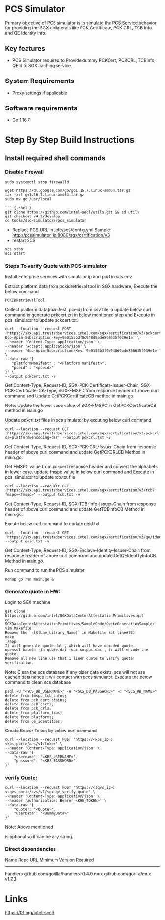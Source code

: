# PCS Simulator

Primary objective of PCS simulator is to simulate the PCS Service behavior for providing the SGX collaterals like PCK Certificate, PCK CRL, TCB Info and QE Identity info.

## Key features

- PCS Simulator required to Provide dummy PCKCert, PCKCRL, TCBInfo, QEId to SGX caching service.

## System Requirements

- Proxy settings if applicable

## Software requirements

- Go 1.16.7

# Step By Step Build Instructions

## Install required shell commands

### Disable Firewall

```{.shell}
sudo systemctl stop firewalld
```

````{.shell}
wget https://dl.google.com/go/go1.16.7.linux-amd64.tar.gz
tar -xzf go1.16.7.linux-amd64.tar.gz
sudo mv go /usr/local

``` {.shell}
git clone https://github.com/intel-secl/utils.git && cd utils
git checkout v4.2/develop
cd tools/skc-simulators/pcs_simulator
````

- Replace PCS URL in /etc/scs/config.yml Sample: <http://pcssimulator_ip:8080/sgx/certification/v3>
- restart SCS

```{.shell}
scs stop
scs start
```

### Steps To verify Quote with PCS-simulator

Install Enterprise services with simulator ip and port in scs.env

Extract platform data from pckidretrieval tool in SGX hardware, Execute the below command

```{.shell}
PCKIDRetrievalTool
```

Collect platform data(manifest, pceid) from csv file to update below curl command to generate pckcert.txt in below mentioned step and Execute in pcs_simulator to update pckcert.txt.

```{.shell}
curl --location --request POST 'https://sbx.api.trustedservices.intel.com/sgx/certification/v3/pckcerts?Ocp-Apim-Subscription-Key=9e0153b3f0c948d9ade866635f039e1e' \
--header 'Content-Type: application/json' \
--header 'Accept: application/json' \
--header 'Ocp-Apim-Subscription-Key: 9e0153b3f0c948d9ade866635f039e1e' \
--data-raw '{
   "platformManifest" : "<Platform manifest>",
   "pceid" : "<pceid>"
}' \
--output pckcert.txt -v
```

Get Content-Type, Request-ID, SGX-PCK-Certificate-Issuer-Chain, SGX-PCK-Certificate-CA-Type, SGX-FMSPC from response header of above curl command and Update GetPCKCertificateCB method in main.go

Note: Update the lower case value of SGX-FMSPC in GetPCKCertificateCB method in main.go

Update pckcrl.txt files in pcs simulator by excuting below curl command

```{.shell}
curl --location --request GET 'https://sbx.api.trustedservices.intel.com/sgx/certification/v3/pckcrl?ca=platform&encoding=der' --output pckcrl.txt -v
```

Get Content-Type, Request-ID, SGX-PCK-CRL-Issuer-Chain from response header of above curl command and update GetPCKCRLCB Method in main.go.

Get FMSPC value from pckcert response header and convert the alphabets in lower case. update fmspc value in below curl command and Execute in pcs_simulator to update tcb.txt file

```{.shell}
curl --location --request GET 'https://sbx.api.trustedservices.intel.com/sgx/certification/v3/tcb?fmspc=<fmspc>' --output tcb.txt -v
```

Get Content-Type, Request-ID, SGX-TCB-Info-Issuer-Chain from response header of above curl command and update GetTCBInfoCB Method in main.go.

Excute below curl command to update qeid.txt

```{.shell}
curl --location --request GET 'https://sbx.api.trustedservices.intel.com/sgx/certification/v3/qe/identity' --output qeid.txt -v
```

Get Content-Type, Request-ID, SGX-Enclave-Identity-Issuer-Chain from response header of above curl command and update GetQEIdentityInfoCB Method in main.go.

Run command to run the PCS simulator

```{.shell}
nohup go run main.go &
```

### Generate quote in HW:

Login to SGX machine

```{.shell}
git clone https://github.com/intel/SGXDataCenterAttestationPrimitives.git
cd SGXDataCenterAttestationPrimitives/SampleCode/QuoteGenerationSample/
vim Makefile
Remove the `-l$(Uae_Library_Name)` in Makefile (at line#72)
make
./app
It will generate quote.dat , which will have decoded quote.
openssl base64 -in quote.dat -out output.dat , It will encode the quote.
Remove all new line use that 1 liner quote to verify quote verification.
```

Note: Clean the scs database if any older data exists, scs will not use cached data hence it will contact with pccs simulator. Execute the below command to clean scs database

```{.shell}
psql -U "<SCS_DB_USERNAME>" -W "<SCS_DB_PASSWORD>" -d "<SCS_DB_NAME>"
delete from fmspc_tcb_infos;
delete from pck_cert_chains;
delete from pck_certs;
delete from pck_crls;
delete from platform_tcbs;
delete from platforms;
delete from qe_identities;
```

Create Bearer Token by below curl command

```{.shell}
curl --location --request POST 'https://<kbs_ip>:<kbs_port>/aas/v1/token' \
--header 'Content-Type: application/json' \
--data-raw '{
    "username": "<KBS_USERNAME>",
    "password": "<KBS_PASSWORD>"
}'
```

### verify Quote:

```{.shell}
curl --location --request POST 'https://<sqvs_ip>:<sqvs_port>/svs/v1/sgx_qv_verify_quote' \
--header 'Content-Type: application/json' \
--header 'Authorization: Bearer <KBS_TOKEN>' \
--data-raw '{
    "quote": "<Quote>",
    "userData": "<DummyData>"
}'
```

Note: Above mentioned 

<dummydata> is optional so it can be any string.</dummydata>

### Direct dependencies

Name Repo URL Minimum Version Required

--------------------------------------------------------------------------------

handlers github.com/gorilla/handlers v1.4.0 mux github.com/gorilla/mux v1.7.3

# Links

<https://01.org/intel-secl/>
